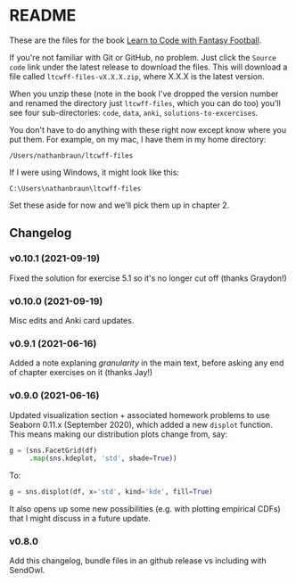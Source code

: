 # README
These are the files for the book [Learn to Code with Fantasy
Football](https://fantasycoding.com).

If you're not familiar with Git or GitHub, no problem. Just click the `Source
code` link under the latest release to download the files.  This will download
a file called `ltcwff-files-vX.X.X.zip`, where X.X.X is the latest version.

When you unzip these (note in the book I've dropped the version number and
renamed the directory just `ltcwff-files`, which you can do too) you'll see
four sub-directories: `code`, `data`, `anki`, `solutions-to-excercises`.

You don't have to do anything with these right now except know where you put
them. For example, on my mac, I have them in my home directory:

`/Users/nathanbraun/ltcwff-files`

If I were using Windows, it might look like this:

`C:\Users\nathanbraun\ltcwff-files`

Set these aside for now and we'll pick them up in chapter 2.

## Changelog
### v0.10.1 (2021-09-19)
Fixed the solution for exercise 5.1 so it's no longer cut off (thanks Graydon!)

### v0.10.0 (2021-09-19)
Misc edits and Anki card updates.

### v0.9.1 (2021-06-16)
Added a note explaning *granularity* in the main text, before asking any end of
chapter exercises on it (thanks Jay!)

### v0.9.0 (2021-06-16)
Updated visualization section + associated homework problems to use Seaborn
0.11.x (September 2020), which added a new `displot` function. This means
making our distribution plots change from, say:

```python
g = (sns.FacetGrid(df)
     .map(sns.kdeplot, 'std', shade=True))
```

To:

```python
g = sns.displot(df, x='std', kind='kde', fill=True)
```

It also opens up some new possibilities (e.g. with plotting empirical CDFs)
that I might discuss in a future update.

### v0.8.0
Add this changelog, bundle files in an github release vs including with SendOwl.
